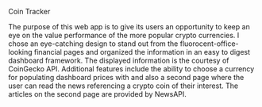 Coin Tracker

The purpose of this web app is to give its users an opportunity to keep an eye on the value performance of
the more popular crypto currencies. I chose an eye-catching design to stand out from the fluorocent-office-looking financial 
pages and organized the information in an easy to digest dashboard framework. The displayed information is the courtesy of 
CoinGecko API. Additional features include the ability to choose a currency for populating dashboard prices with and also a second page where
the user can read the news referencing a crypto coin of their interest. The articles on the second page are provided by NewsAPI.






